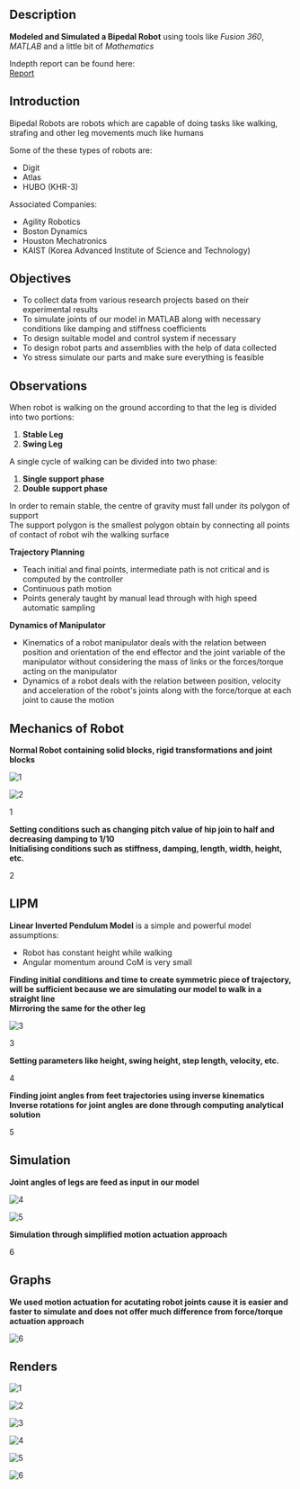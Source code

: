 ## Description
**Modeled and Simulated a Bipedal Robot** using tools like *Fusion 360*, *MATLAB* and a little bit of *Mathematics*

Indepth report can be found here:\
[Report](https://github.com/subhashishansda4/Bipedal-Robot/blob/main/Modelling%20and%20Simulation%20of%20Bipedal%20Robot.pdf)

## Introduction
Bipedal Robots are robots which are capable of doing tasks like walking, strafing and other leg movements much like humans

Some of the these types of robots are:
* Digit
* Atlas
* HUBO (KHR-3)

Associated Companies:
* Agility Robotics
* Boston Dynamics
* Houston Mechatronics
* KAIST (Korea Advanced Institute of Science and Technology)

## Objectives
* To collect data from various research projects based on their experimental results
* To simulate joints of our model in MATLAB along with necessary conditions like damping and stiffness coefficients
* To design suitable model and control system if necessary
* To design robot parts and assemblies with the help of data collected
* Yo stress simulate our parts and make sure everything is feasible

## Observations
When robot is walking on the ground according to that the leg is divided into two portions:
1. **Stable Leg**
2. **Swing Leg**

A single cycle of walking can be divided into two phase:
1. **Single support phase**
2. **Double support phase**

In order to remain stable, the centre of gravity must fall under its polygon of support\
The support polygon is the smallest polygon obtain by connecting all points of contact of robot wih the walking surface

**Trajectory Planning**
* Teach initial and final points, intermediate path is not critical and is computed by the controller
* Continuous path motion
* Points generaly taught by manual lead through with high speed automatic sampling

**Dynamics of Manipulator**
* Kinematics of a robot manipulator deals with the relation between position and orientation of the end effector and the joint variable of the manipulator without considering the mass of links or the forces/torque acting on the manipulator
* Dynamics of a robot deals with the relation between position, velocity and acceleration of the robot's joints along with the force/torque at each joint to cause the motion

## Mechanics of Robot
**Normal Robot containing solid blocks, rigid transformations and joint blocks**

![1](https://github.com/subhashishansda4/Bipedal-Robot/blob/main/work/1.png)

![2](https://github.com/subhashishansda4/Bipedal-Robot/blob/main/work/2.png)

1

**Setting conditions such as changing pitch value of hip join to half and decreasing damping to 1/10**\
**Initialising conditions such as stiffness, damping, length, width, height, etc.**

2

## LIPM
**Linear Inverted Pendulum Model** is a simple and powerful model assumptions:
* Robot has constant height while walking
* Angular momentum around CoM is very small

**Finding initial conditions and time to create symmetric piece of trajectory, will be sufficient because we are simulating our model to walk in a straight line**\
**Mirroring the same for the other leg**

![3](https://github.com/subhashishansda4/Bipedal-Robot/blob/main/work/3.png)

3

**Setting parameters like height, swing height, step length, velocity, etc.**

4

**Finding joint angles from feet trajectories using inverse kinematics**\
**Inverse rotations for joint angles are done through computing analytical solution**

5

## Simulation
**Joint angles of legs are feed as input in our model**

![4](https://github.com/subhashishansda4/Bipedal-Robot/blob/main/work/4.png)

![5](https://github.com/subhashishansda4/Bipedal-Robot/blob/main/work/5.png)

**Simulation through simplified motion actuation approach**

6

## Graphs
**We used motion actuation for acutating robot joints cause it is easier and faster to simulate and does not offer much difference from force/torque actuation approach**

![6](https://github.com/subhashishansda4/Bipedal-Robot/blob/main/work/6.png)

## Renders
![1](https://github.com/subhashishansda4/Bipedal-Robot/blob/main/renders/1.jpg)

![2](https://github.com/subhashishansda4/Bipedal-Robot/blob/main/renders/2.jpg)

![3](https://github.com/subhashishansda4/Bipedal-Robot/blob/main/renders/3.jpg)

![4](https://github.com/subhashishansda4/Bipedal-Robot/blob/main/renders/4.jpg)

![5](https://github.com/subhashishansda4/Bipedal-Robot/blob/main/renders/5.jpg)

![6](https://github.com/subhashishansda4/Bipedal-Robot/blob/main/renders/6.jpg)